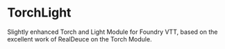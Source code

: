 # TorchLight
Slightly enhanced Torch and Light Module for Foundry VTT, based on the excellent work of RealDeuce on the Torch Module.
